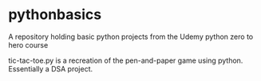 # pythonbasics
A repository holding basic python projects from the Udemy python zero to hero course

tic-tac-toe.py is a recreation of the pen-and-paper game using python. Essentially a DSA project.
